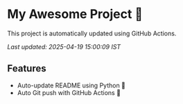 # My Awesome Project 🚀

This project is automatically updated using GitHub Actions.

_Last updated: 2025-04-19 15:00:09 IST_

## Features
- Auto-update README using Python 🐍
- Auto Git push with GitHub Actions 🤖
